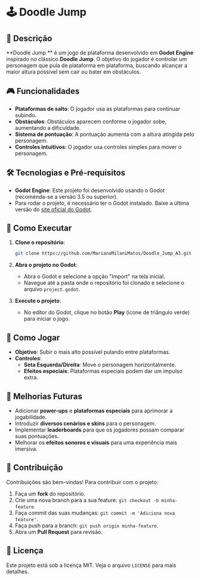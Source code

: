 
# 🕹️ Doodle Jump 

## 📖 Descrição
**Doodle Jump ** é um jogo de plataforma desenvolvido em **Godot Engine** inspirado no clássico **Doodle Jump**. O objetivo do jogador é controlar um personagem que pula de plataforma em plataforma, buscando alcançar a maior altura possível sem cair ou bater em obstáculos.

## 🎮 Funcionalidades
- **Plataformas de salto**: O jogador usa as plataformas para continuar subindo.
- **Obstáculos**: Obstáculos aparecem conforme o jogador sobe, aumentando a dificuldade.
- **Sistema de pontuação**: A pontuação aumenta com a altura atingida pelo personagem.
- **Controles intuitivos**: O jogador usa controles simples para mover o personagem.

## 🛠️ Tecnologias e Pré-requisitos
- **Godot Engine**: Este projeto foi desenvolvido usando o Godot (recomenda-se a versão 3.5 ou superior).
- Para rodar o projeto, é necessário ter o Godot instalado. Baixe a última versão do [site oficial do Godot](https://godotengine.org/download).

## 🚀 Como Executar

1. **Clone o repositório**:
   ```bash
   git clone https://github.com/MarianaMilaniMatos/Doodle_Jump_A3.git
   ```

2. **Abra o projeto no Godot**:
   - Abra o Godot e selecione a opção "Import" na tela inicial.
   - Navegue até a pasta onde o repositório foi clonado e selecione o arquivo `project.godot`.

3. **Execute o projeto**:
   - No editor do Godot, clique no botão **Play** (ícone de triângulo verde) para iniciar o jogo.

## 🎲 Como Jogar
- **Objetivo**: Subir o mais alto possível pulando entre plataformas.
- **Controles**:
  - **Seta Esquerda/Direita**: Move o personagem horizontalmente.
  - **Efeitos especiais**: Plataformas especiais podem dar um impulso extra.

## 🌟 Melhorias Futuras
- Adicionar **power-ups** e **plataformas especiais** para aprimorar a jogabilidade.
- Introduzir **diversos cenários e skins** para o personagem.
- Implementar **leaderboards** para que os jogadores possam comparar suas pontuações.
- Melhorar os **efeitos sonoros e visuais** para uma experiência mais imersiva.

## 🤝 Contribuição
Contribuições são bem-vindas! Para contribuir com o projeto:
1. Faça um **fork** do repositório.
2. Crie uma nova branch para a sua feature: `git checkout -b minha-feature`.
3. Faça commit das suas mudanças: `git commit -m 'Adiciona nova feature'`.
4. Faça push para a branch: `git push origin minha-feature`.
5. Abra um **Pull Request** para revisão.

## 📜 Licença
Este projeto está sob a licença MIT. Veja o arquivo `LICENSE` para mais detalhes.

